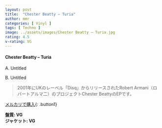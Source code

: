 ```yaml
---
layout: post
title:  "Chester Beatty – Turia"
author: mmr
categories: [ Vinyl ]
tags: [ Techno ]
image: ../assets/images/Chester Beatty – Turia.jpg
rating: 4.5
v-rating: VG
---
```


#### Chester Beatty – Turia

A. Untitled

B. Untitled

> 2001年にUKのレーベル「Disq」からリリースされたRobert Armani（ロバートアルマ二）のプロジェクトChester BeattyのEPです。


[メルカリで購入](https://jp.mercari.com/item/m92597172261){: .button1}

<div class="mt-4 mb-4 d-flex align-items-center">
<strong class="mr-1">盤質: VG</strong>
</div>
<div class="mt-4 mb-4 d-flex align-items-center">
<strong class="mr-1">ジャケット: VG</strong>
</div>
